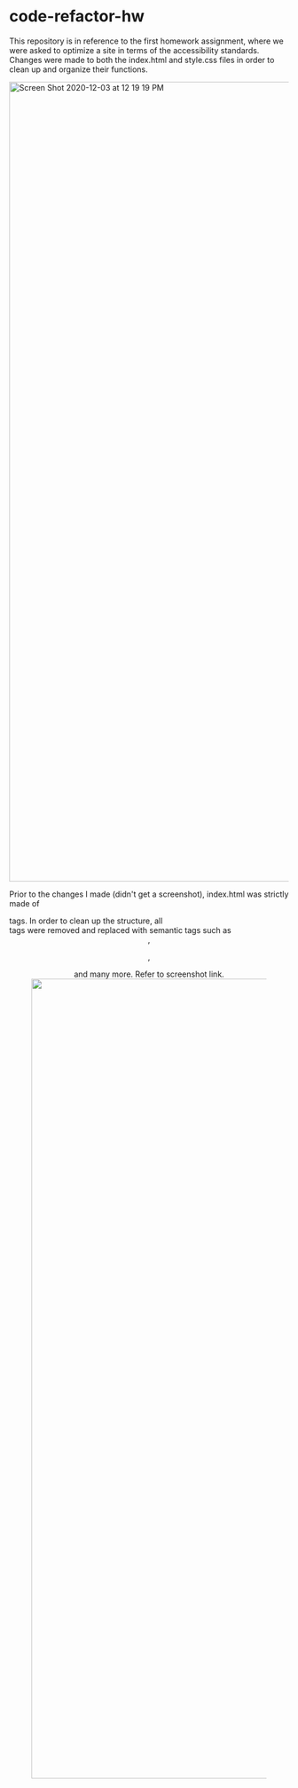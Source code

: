 # code-refactor-hw
This repository is in reference to the first homework assignment, where we were asked to optimize  a site 
in terms of the accessibility standards. Changes were made to both the index.html and style.css files in 
order to clean up and organize their functions. 

<!-- Removed div tags and replaced with semantics -->
<img width="1440" alt="Screen Shot 2020-12-03 at 12 19 19 PM" src="https://user-images.githubusercontent.com/74025123/101083735-d36a7000-3561-11eb-8486-1ebe6b49f10f.png">

Prior to the changes I made (didn't get a screenshot), index.html was strictly made of <div> tags. In order 
to clean up the structure, all <div> tags were removed and replaced with semantic tags such as <header> , <figure>,
<footer> and many more. Refer to screenshot link. 



<!-- Combined tags that had the same changes -->
<img width="1440" alt="Screen Shot 2020-12-03 at 12 15 00 PM" src="https://user-images.githubusercontent.com/74025123/101083139-648d1700-3561-11eb-8311-e83427c8ede9.png">
